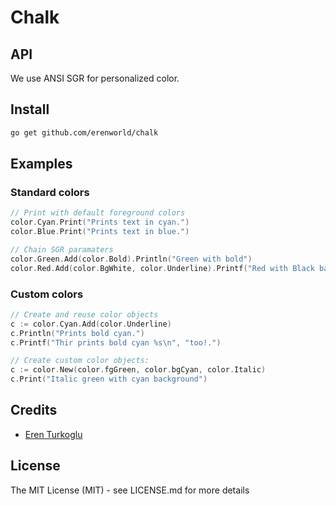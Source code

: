 # Chalk

## API
We use ANSI SGR for personalized color.


## Install

```bash
go get github.com/erenworld/chalk
```

## Examples

### Standard colors

```go
// Print with default foreground colors
color.Cyan.Print("Prints text in cyan.")
color.Blue.Print("Prints text in blue.")

// Chain SGR paramaters
color.Green.Add(color.Bold).Println("Green with bold")
color.Red.Add(color.BgWhite, color.Underline).Printf("Red with Black background and underscore: %s\n", "format too!")
```

### Custom colors

```go
// Create and reuse color objects
c := color.Cyan.Add(color.Underline)
c.Println("Prints bold cyan.")
c.Printf("Thir prints bold cyan %s\n", "too!.")

// Create custom color objects:
c := color.New(color.fgGreen, color.bgCyan, color.Italic)
c.Print("Italic green with cyan background")
```

## Credits

- [Eren Turkoglu](https://github.com/erenworld)

## License

The MIT License (MIT) - see LICENSE.md for more details
